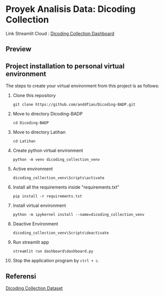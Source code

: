 # Proyek Analisis Data: Dicoding Collection 
Link Streamlit Cloud : [Dicoding Collection Dashboard](https://anddfian-dicoding-collection.streamlit.app/)

## Preview

## Project installation to personal virtual environment
The steps to create your virtual environment from this project is as follows:

1. Clone this repository
   ```
   git clone https://github.com/anddfian/Dicoding-BADP.git
   ```

2. Move to directory Dicoding-BADP
   ```
   cd Dicoding-BADP
   ```

3. Move to directory Latihan
   ```
   cd Latihan
   ```

4. Create python virtual environment
   ```
   python -m venv dicoding_collection_venv
   ```

5. Active environment
   ```
   dicoding_collection_venv\Scripts\activate
   ```

6. Install all the requirements inside "requirements.txt"
   ```
   pip install -r requirements.txt
   ```

7. Install virtual environment
   ```
   python -m ipykernel install --name=dicoding_collection_venv
   ```

8. Deactive Environment
   ```
   dicoding_collection_venv\Scripts\deactivate
   ```

9. Run streamlit app
   ```
   streamlit run dashboard\dashboard.py
   ```

10. Stop the application program by `ctrl + c`.

## Referensi
[Dicoding Collection Dataset](https://github.com/dicodingacademy/dicoding_dataset)
